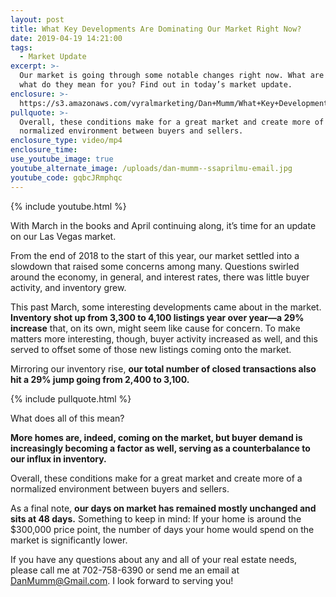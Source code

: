 ```yaml
---
layout: post
title: What Key Developments Are Dominating Our Market Right Now?
date: 2019-04-19 14:21:00
tags:
  - Market Update
excerpt: >-
  Our market is going through some notable changes right now. What are they and
  what do they mean for you? Find out in today’s market update.
enclosure: >-
  https://s3.amazonaws.com/vyralmarketing/Dan+Mumm/What+Key+Developments+Are+Dominating+Our+Market+Right+Now_.mp4
pullquote: >-
  Overall, these conditions make for a great market and create more of a
  normalized environment between buyers and sellers.
enclosure_type: video/mp4
enclosure_time:
use_youtube_image: true
youtube_alternate_image: /uploads/dan-mumm--ssaprilmu-email.jpg
youtube_code: gqbcJRmphqc
---
```


{% include youtube.html %}

With March in the books and April continuing along, it’s time for an update on our Las Vegas market.

From the end of 2018 to the start of this year, our market settled into a slowdown that raised some concerns among many. Questions swirled around the economy, in general, and interest rates, there was little buyer activity, and inventory grew.

This past March, some interesting developments came about in the market. **Inventory shot up from 3,300 to 4,100 listings year over year—a 29% increase** that, on its own, might seem like cause for concern. To make matters more interesting, though, buyer activity increased as well, and this served to offset some of those new listings coming onto the market.

Mirroring our inventory rise, **our total number of closed transactions also hit a 29% jump going from 2,400 to 3,100.**

{% include pullquote.html %}

What does all of this mean?

**More homes are, indeed, coming on the market, but buyer demand is increasingly becoming a factor as well, serving as a counterbalance to our influx in inventory.**

Overall, these conditions make for a great market and create more of a normalized environment between buyers and sellers.

As a final note, **our days on market has remained mostly unchanged and sits at 48 days.** Something to keep in mind: If your home is around the $300,000 price point, the number of days your home would spend on the market is significantly lower.

If you have any questions about any and all of your real estate needs, please call me at 702-758-6390 or send me an email at DanMumm@Gmail.com. I look forward to serving you\!